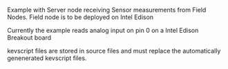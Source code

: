 Example with Server node receiving Sensor measurements from Field Nodes.
Field node is to be deployed on Intel Edison

Currently the example reads analog input on pin 0 on a Intel Edison Breakout board

kevscript files are stored in source files and must replace the automatically genenerated kevscript files.

